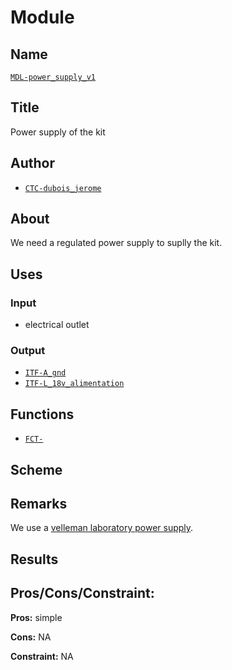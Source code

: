 # Module
<!---![](viewme.png)--->

## Name
[`MDL-power_supply_v1`]()

## Title
Power supply of the kit 

## Author
* [`CTC-dubois_jerome`]()

## About
We need a regulated power supply to suplly the kit.

## Uses
### Input
* electrical outlet

### Output
* [`ITF-A_gnd`]()
* [`ITF-L_18v_alimentation`]()

## Functions
* [`FCT-`]()

## Scheme

## Remarks
We use a [velleman laboratory power supply](./doc/labps3005.pdf).

## Results

## Pros/Cons/Constraint:

**Pros:** simple

**Cons:** NA

**Constraint:** NA
